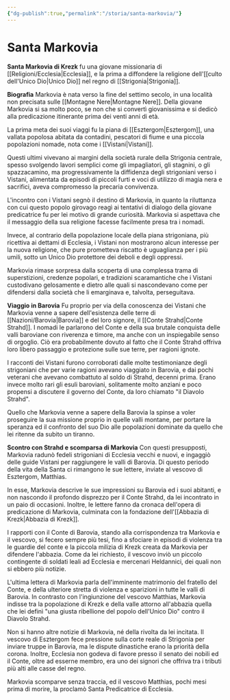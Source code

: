 ```yaml
---
{"dg-publish":true,"permalink":"/storia/santa-markovia/"}
---
```


# Santa Markovia

**Santa Markovia di Krezk** fu una giovane missionaria di [[Religioni/Ecclesia\|Ecclesia]], e la prima a diffondere la religione dell'[[culto dell'Unico Dio\|Unico Dio]] nel regno di [[Strigonia\|Strigonia]]. 

**Biografia**
 Markovia è nata verso la fine del settimo secolo, in una località non precisata sulle [[Montagne Nere\|Montagne Nere]]. Della giovane Markovia si sa molto poco, se non che si convertì giovanissima e si dedicò alla predicazione itinerante prima dei venti anni di età.
 
 La prima meta dei suoi viaggi fu la piana di [[Esztergom\|Esztergom]], una vallata popolosa abitata da contadini, pescatori di fiume e una piccola popolazioni nomade, nota come i [[Vistani\|Vistani]]. 
 
 Questi ultimi vivevano ai margini della società rurale della Strigonia centrale, spesso svolgendo lavori semplici come gli impagliatori, gli stagnini, o gli spazzacamino, ma progressivamente la diffidenza degli strigoniani verso i Vistani, alimentata da episodi di piccoli furti e voci di utilizzo di magia nera e sacrifici, aveva compromesso la precaria convivenza. 
 
 L'incontro con i Vistani segnò il destino di Markovia, in quanto la riluttanza con cui questo popolo girovago reagì ai tentativi di dialogo della giovane predicatrice fu per lei motivo di grande curiosità. Markovia si aspettava che il messaggio della sua religione facesse facilmente presa tra i nomadi. 
 
 Invece, al contrario della popolazione locale della piana strigoniana, più ricettiva ai dettami di Ecclesia, i Vistani non mostrarono alcun interesse per la nuova religione, che pure prometteva riscatto è uguaglianza per i più umili, sotto un Unico Dio protettore dei deboli e degli oppressi. 
 
 Markovia rimase sorpresa dalla scoperta di una complessa trama di superstizioni, credenze popolari, e tradizioni scaramantiche che i Vistani custodivano gelosamente e dietro alle quali si nascondevano come per difendersi dalla società che li emarginava e, talvolta, perseguitava. 

**Viaggio in Barovia**
 Fu proprio per via della conoscenza dei Vistani che Markovia venne a sapere dell'esistenza delle terre di [[Nazioni/Barovia\|Barovia]] e del loro signore, il [[Conte Strahd\|Conte Strahd]]. I nomadi le parlarono del Conte e della sua brutale conquista delle valli baroviane con riverenza e timore, ma anche con un inspiegabile senso di orgoglio. Ciò era probabilmente dovuto al fatto che il Conte Strahd offriva loro libero passaggio e protezione sulle sue terre, per ragioni ignote. 
 
 I racconti dei Vistani furono corroborati dalle molte testimonianze degli strigoniani che per varie ragioni avevano viaggiato in Barovia, e dai pochi veterani che avevano combattuto al soldo di Strahd, decenni prima. Erano invece molto rari gli esuli baroviani, solitamente molto anziani e poco propensi a discutere il governo del Conte, da loro chiamato "il Diavolo Strahd". 
 
 Quello che Markovia venne a sapere della Barovia la spinse a voler proseguire la sua missione proprio in quelle valli montane, per portare la speranza ed il confronto del suo Dio alle popolazioni dominate da quello che lei ritenne da subito un tiranno. 

**Scontro con Strahd e  scomparsa di Markovia**
 Con questi presupposti, Markovia radunò fedeli strigoniani di Ecclesia vecchi e nuovi, e ingaggiò delle guide Vistani per raggiungere le valli di Barovia. Di questo periodo della vita della Santa ci rimangono le sue lettere, inviate al vescovo di Esztergom, Matthias. 
 
 In esse, Markovia descrive le sue impressioni su Barovia ed i suoi abitanti, e non nascondo il profondo disprezzo per il Conte Strahd, da lei incontrato in un paio di occasioni. Inoltre, le lettere fanno da cronaca dell'opera di predicazione di Markovia, culminata con la fondazione dell'[[Abbazia di Krezk\|Abbazia di Krezk]]. 
 
 I rapporti con il Conte di Barovia, stando alla corrispondenza tra Markovia e il vescovo, si fecero sempre più tesi, fino a sfociare in episodi di violenza tra le guardie del conte e la piccola milizia di Krezk creata da Markovia per difendere l'abbazia. Come da lei richiesto, il vescovo inviò un piccolo contingente di soldati leali ad Ecclesia e mercenari Heldannici, dei quali non si ebbero più notizie. 
 
 L'ultima lettera di Markovia parla dell'imminente matrimonio del fratello del Conte, e della ulteriore stretta di violenza e sparizioni in tutte le valli di Barovia. In contrasto con l'ingiunzione del vescovo Matthias, Markovia indisse tra la popolazione di Krezk e della valle attorno all'abbazia quella che lei definì "una giusta ribellione del popolo dell'Unico Dio" contro il Diavolo Strahd. 
 
 Non si hanno altre notizie di Markovia, né della rivolta da lei incitata. Il vescovo di Esztergom fece pressione sulla corte reale di Strigonia per inviare truppe in Barovia, ma le dispute dinastiche erano la priorità della corona. Inoltre, Ecclesia non godeva di favore presso il senato dei nobili ed il Conte, oltre ad esserne membro, era uno dei signori che offriva tra i tributi più alti alle casse del regno. 
 
 Markovia scomparve senza traccia, ed il vescovo Matthias, pochi mesi prima di morire, la proclamò Santa Predicatrice di Ecclesia. 

